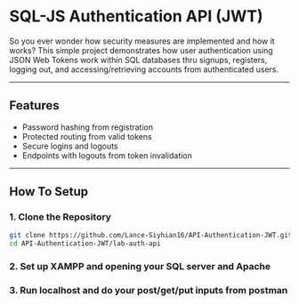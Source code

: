 # SQL-JS Authentication API (JWT)

So you ever wonder how security measures are implemented and how it works?
This simple project demonstrates how user authentication using JSON Web Tokens work within SQL databases thru signups, registers, logging out, and accessing/retrieving accounts from authenticated users.


---


## Features
- Password hashing from registration
- Protected routing from valid tokens
- Secure logins and logouts
- Endpoints with logouts from token invalidation


---


## How To Setup


### 1. Clone the Repository
```bash
git clone https://github.com/Lance-Siyhian16/API-Authentication-JWT.git
cd API-Authentication-JWT/lab-auth-api
```
### 2. Set up XAMPP and opening your SQL server and Apache

### 3. Run localhost and do your post/get/put inputs from postman
